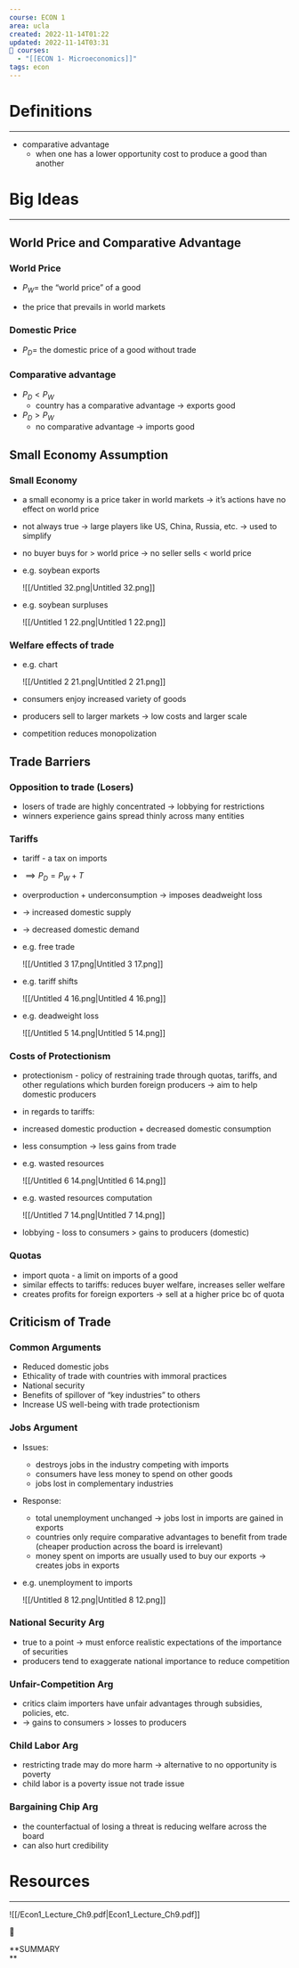 ```yaml
---
course: ECON 1
area: ucla
created: 2022-11-14T01:22
updated: 2022-11-14T03:31
📕 courses:
  - "[[ECON 1- Microeconomics]]"
tags: econ
---
```

# Definitions

---

- comparative advantage
    - when one has a lower opportunity cost to produce a good than another

# Big Ideas

---

## World Price and Comparative Advantage

### World Price

- $P_W=$﻿ the “world price” of a good
    
      
    
- the price that prevails in world markets

### Domestic Price

- $P_D=$﻿ the domestic price of a good without trade

### Comparative advantage

- $P_D\lt P_W$﻿
    - country has a comparative advantage → exports good
- $P_D>P_W$﻿
    - no comparative advantage → imports good

## Small Economy Assumption

### Small Economy

- a small economy is a price taker in world markets → it’s actions have no effect on world price
- not always true → large players like US, China, Russia, etc. → used to simplify
- no buyer buys for > world price → no seller sells < world price
- e.g. soybean exports
    
    ![[/Untitled 32.png|Untitled 32.png]]
    
- e.g. soybean surpluses
    
    ![[/Untitled 1 22.png|Untitled 1 22.png]]
    

### Welfare effects of trade

- e.g. chart
    
    ![[/Untitled 2 21.png|Untitled 2 21.png]]
    
- consumers enjoy increased variety of goods
- producers sell to larger markets → low costs and larger scale
- competition reduces monopolization

## Trade Barriers

### Opposition to trade (Losers)

- losers of trade are highly concentrated → lobbying for restrictions
- winners experience gains spread thinly across many entities

### Tariffs

- tariff - a tax on imports
- $\implies P_D=P_W+T$﻿
- overproduction + underconsumption → imposes deadweight loss
- → increased domestic supply
- → decreased domestic demand
- e.g. free trade
    
    ![[/Untitled 3 17.png|Untitled 3 17.png]]
    
- e.g. tariff shifts
    
    ![[/Untitled 4 16.png|Untitled 4 16.png]]
    
- e.g. deadweight loss
    
    ![[/Untitled 5 14.png|Untitled 5 14.png]]
    

### Costs of Protectionism

- protectionism - policy of restraining trade through quotas, tariffs, and other regulations which burden foreign producers → aim to help domestic producers
- in regards to tariffs:
- increased domestic production + decreased domestic consumption
- less consumption → less gains from trade
- e.g. wasted resources
    
    ![[/Untitled 6 14.png|Untitled 6 14.png]]
    
- e.g. wasted resources computation
    
    ![[/Untitled 7 14.png|Untitled 7 14.png]]
    
- lobbying - loss to consumers > gains to producers (domestic)

### Quotas

- import quota - a limit on imports of a good
- similar effects to tariffs: reduces buyer welfare, increases seller welfare
- creates profits for foreign exporters → sell at a higher price bc of quota

## Criticism of Trade

### Common Arguments

- Reduced domestic jobs
- Ethicality of trade with countries with immoral practices
- National security
- Benefits of spillover of “key industries” to others
- Increase US well-being with trade protectionism

### Jobs Argument

- Issues:
    - destroys jobs in the industry competing with imports
    - consumers have less money to spend on other goods
    - jobs lost in complementary industries
- Response:
    - total unemployment unchanged → jobs lost in imports are gained in exports
    - countries only require comparative advantages to benefit from trade (cheaper production across the board is irrelevant)
    - money spent on imports are usually used to buy our exports → creates jobs in exports
- e.g. unemployment to imports
    
    ![[/Untitled 8 12.png|Untitled 8 12.png]]
    

### National Security Arg

- true to a point → must enforce realistic expectations of the importance of securities
- producers tend to exaggerate national importance to reduce competition

### Unfair-Competition Arg

- critics claim importers have unfair advantages through subsidies, policies, etc.
- → gains to consumers > losses to producers

### Child Labor Arg

- restricting trade may do more harm → alternative to no opportunity is poverty
- child labor is a poverty issue not trade issue

### Bargaining Chip Arg

- the counterfactual of losing a threat is reducing welfare across the board
- can also hurt credibility

  

# Resources

---

![[/Econ1_Lecture_Ch9.pdf|Econ1_Lecture_Ch9.pdf]]

📌

**SUMMARY  
**